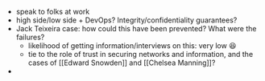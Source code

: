 - speak to folks at work
- high side/low side + DevOps? Integrity/confidentiality guarantees?
- Jack Teixeira case: how could this have been prevented? What were the failures?
	- likelihood of getting information/interviews on this: very low 😆
	- tie to the role of trust in securing networks and information, and the cases of [[Edward Snowden]] and [[Chelsea Manning]]?
- 